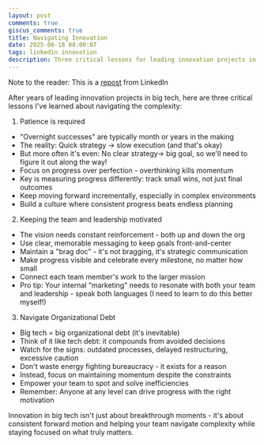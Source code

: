 ```yaml
---
layout: post
comments: true
giscus_comments: true
title: Navigating Innovation
date: 2025-06-18 08:00:07
tags: linkedin innovation
description: Three critical lessons for leading innovation projects in big tech - embracing patience over perfection, keeping teams motivated, and navigating organizational debt.
---
```


Note to the reader: This is a [repost](https://www.linkedin.com/posts/yewjinlim_after-years-of-leading-innovation-projects-activity-7256034640019234816-Vb-G?utm_source=share&utm_medium=member_desktop&rcm=ACoAAAD4xmMBhqAf0RkmEot2NJkJA3gvq31H7Os) from LinkedIn

After years of leading innovation projects in big tech, here are three critical lessons I've learned about navigating the complexity:

1. Patience is required

- "Overnight successes" are typically month or years in the making
- The reality: Quick strategy → slow execution (and that's okay)
- But more often it's even: No clear strategy→ big goal, so we'll need to figure it out along the way!
- Focus on progress over perfection - overthinking kills momentum
- Key is measuring progress differently: track small wins, not just final outcomes
- Keep moving forward incrementally, especially in complex environments
- Build a culture where consistent progress beats endless planning

2. Keeping the team and leadership motivated

- The vision needs constant reinforcement - both up and down the org
- Use clear, memorable messaging to keep goals front-and-center
- Maintain a "brag doc" - it's not bragging, it's strategic communication
- Make progress visible and celebrate every milestone, no matter how small
- Connect each team member's work to the larger mission
- Pro tip: Your internal "marketing" needs to resonate with both your team and leadership - speak both languages (I need to learn to do this better myself!)

3. Navigate Organizational Debt

- Big tech = big organizational debt (it's inevitable)
- Think of it like tech debt: it compounds from avoided decisions
- Watch for the signs: outdated processes, delayed restructuring, excessive caution
- Don't waste energy fighting bureaucracy - it exists for a reason
- Instead, focus on maintaining momentum despite the constraints
- Empower your team to spot and solve inefficiencies
- Remember: Anyone at any level can drive progress with the right motivation

Innovation in big tech isn't just about breakthrough moments - it's about consistent forward motion and helping your team navigate complexity while staying focused on what truly matters.
